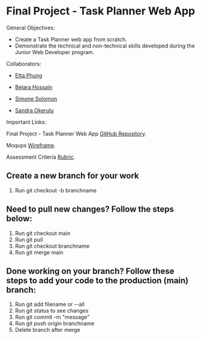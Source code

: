 # Final Project - Task Planner Web App 

General Objectives:

+ Create a Task Planner web app from scratch.
+ Demonstrate the technical and non-technical skills developed during the Junior Web Developer program.

Collaborators:

+ [Etta Phung](https://github.com/EttaPhung)

+ [Belara Hossain](https://github.com/Belara317)

+ [Simone Solomon](https://github.com/Miss-Solomon)

+ [Sandra Okerulu](https://github.com/sandraokerulu) 



Important Links:

Final Project - Task Planner Web App [GitHub Repository](https://github.com/GenUSA-Learners/jwd-final-project).

Moqups [Wireframe](https://app.moqups.com/QZt6Mwgr3eqnjAnnn2MkASAnZilW5Sgn/view/page/ad0fc2031).

Assessment Criteria [Rubric](https://docs.google.com/spreadsheets/d/1pKK9KCnpraEcL7FQjxeMVeDWfjbypYRcSrXCyAVPtHo/edit?usp=sharing).

## Create a new branch for your work

<ol>
  <li>Run git checkout -b branchname</li>
</ol>


## Need to pull new changes? Follow the steps below: 

<ol>
  <li>Run git checkout main</li>
  <li>Run git pull</li>
  <li>Run git checkout branchname</li>
  <li>Run git merge main</li>
</ol>

## Done working on your branch? Follow these steps to add your code to the production (main) branch:

<ol>
  <li>Run git add filename or --all</li>
  <li>Run git status to see changes</li>
  <li>Run git commit -m "message"</li>
  <li>Run git push origin branchname</li>
  <li>Delete branch after merge</li>
</ol>
